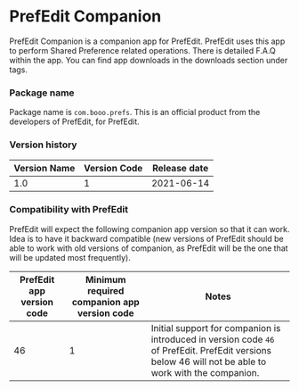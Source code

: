 # PrefEdit Companion #

PrefEdit Companion is a companion app for PrefEdit. PrefEdit uses this app to perform Shared Preference related operations. There is detailed F.A.Q within the app. You can find app downloads in the downloads section under tags.

### Package name

Package name is `com.booo.prefs`. This is an official product from the developers of PrefEdit, for PrefEdit.

### Version history ###

| Version Name | Version Code | Release date |
|--------------|--------------|--------------|
| 1.0 | 1 | 2021-06-14 |

### Compatibility with PrefEdit ###

PrefEdit will expect the following companion app version so that it can work. Idea is to have it backward compatible (new versions of PrefEdit should be able to work with old versions of companion, as PrefEdit will be the one that will be updated most frequently).

| PrefEdit app version code | Minimum required companion app version code | Notes |
|---------------------------|---------------------------------------------|-------|
| 46 | 1 | Initial support for companion is introduced in version code `46` of PrefEdit. PrefEdit versions below 46 will not be able to work with the companion. |